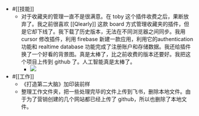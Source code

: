 - #[[技能]]
    - 对于收藏夹的管理一直不是很满意。在 toby 这个插件收费之后，果断放弃了。我之前很喜欢 [[Qlearly]] 这款 board 方式管理收藏夹的插件，但是它却下线了。我下载了历史版本，无法在不同浏览器之间同步。我用 cursor 修改插件，利用 firebase 新建一款应用，利用它的authentication 功能和 realtime database 功能完成了注册账户和存储数据。我还给插件换了一个好看的背景图。真是太棒了，比之前收费的版本还要好。我把这个项目上传到 github 了。人工智能真是太棒了。
        - ![](https://firebasestorage.googleapis.com/v0/b/firescript-577a2.appspot.com/o/imgs%2Fapp%2Fxinyiheng%2Fgb7QrZku7x.png?alt=media&token=0d86ff13-4d27-46d5-b659-c70d9dc817fe)
- #[[工作]]
    - 《打造第二大脑》加印装前样
    - 整理工作文件夹，把一些处理完毕的文件上传到飞书，删除本地文件。由于为了营销创建的几个网站都已经上传了 github，所以也删除了本地文件。
